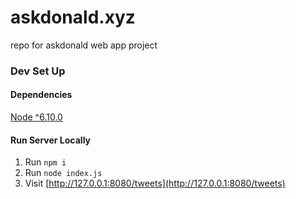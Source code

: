 # askdonald.xyz
repo for askdonald web app project


### Dev Set Up

#### Dependencies

[Node ^6.10.0](https://nodejs.org/en/download/)

#### Run Server Locally

1. Run `npm i`
2. Run `node index.js`
3. Visit [http://127.0.0.1:8080/tweets](http://127.0.0.1:8080/tweets)

